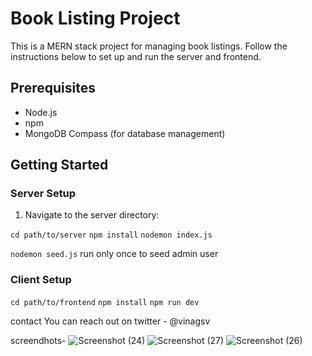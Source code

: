 # Book Listing Project

This is a MERN stack project for managing book listings. Follow the instructions below to set up and run the server and frontend.

## Prerequisites

- Node.js
- npm
- MongoDB Compass (for database management)

## Getting Started

### Server Setup

1. Navigate to the server directory:

` cd path/to/server `
` npm install `
` nodemon index.js `

` nodemon seed.js `  run only once to seed admin user

### Client Setup
` cd path/to/frontend `
` npm install `
` npm run dev `

contact
You can reach out on twitter - @vinagsv


screendhots-
![Screenshot (24)](https://github.com/vinagsv/book-listing/assets/119550290/569250e8-0260-42b2-8535-e95ded01c78e)
![Screenshot (27)](https://github.com/vinagsv/book-listing/assets/119550290/108d1b6b-ecae-4c79-8b79-e498f048170c)
![Screenshot (26)](https://github.com/vinagsv/book-listing/assets/119550290/4ea50c45-c410-4d84-988f-56d1f928cda2)


